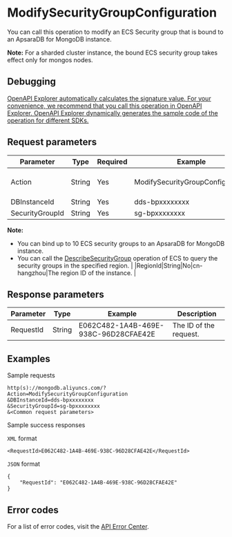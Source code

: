 # ModifySecurityGroupConfiguration

You can call this operation to modify an ECS Security group that is bound to an ApsaraDB for MongoDB instance.

**Note:** For a sharded cluster instance, the bound ECS security group takes effect only for mongos nodes.

## Debugging

[OpenAPI Explorer automatically calculates the signature value. For your convenience, we recommend that you call this operation in OpenAPI Explorer. OpenAPI Explorer dynamically generates the sample code of the operation for different SDKs.](https://api.aliyun.com/#product=Dds&api=ModifySecurityGroupConfiguration&type=RPC&version=2015-12-01)

## Request parameters

|Parameter|Type|Required|Example|Description|
|---------|----|--------|-------|-----------|
|Action|String|Yes|ModifySecurityGroupConfiguration|The operation that you want to perform. Set the value to **ModifySecurityGroupConfiguration**. |
|DBInstanceId|String|Yes|dds-bpxxxxxxxx|The ID of the instance. |
|SecurityGroupId|String|Yes|sg-bpxxxxxxxx|The ID of the ECS security group.

**Note:**

-   You can bind up to 10 ECS security groups to an ApsaraDB for MongoDB instance.
-   You can call the [DescribeSecurityGroup](~~25556~~) operation of ECS to query the security groups in the specified region. |
|RegionId|String|No|cn-hangzhou|The region ID of the instance. |

## Response parameters

|Parameter|Type|Example|Description|
|---------|----|-------|-----------|
|RequestId|String|E062C482-1A4B-469E-938C-96D28CFAE42E|The ID of the request. |

## Examples

Sample requests

```
http(s)://mongodb.aliyuncs.com/? Action=ModifySecurityGroupConfiguration
&DBInstanceId=dds-bpxxxxxxxx
&SecurityGroupId=sg-bpxxxxxxxx
&<Common request parameters>
```

Sample success responses

`XML` format

```
<RequestId>E062C482-1A4B-469E-938C-96D28CFAE42E</RequestId>
```

`JSON` format

```
{
    "RequestId": "E062C482-1A4B-469E-938C-96D28CFAE42E"
}
```

## Error codes

For a list of error codes, visit the [API Error Center](https://error-center.alibabacloud.com/status/product/Dds).

